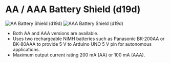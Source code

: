 # AA / AAA Battery Shield (d19d)
![AA Battery Shield (d19d)](../assets/outline-d19d-aa.png)
![AAA Battery Shield (d19d)](../assets/outline-d19d-aaa.png)

* Both AA and AAA versions are available.
* Uses two rechargeable NiMH batteries such as Panasonic BK-200AA or BK-80AAA to provide 5 V to Arduino UNO 5 V pin for autonomous applications.
* Maximum output current rating 200 mA (AA) or 100 mA (AAA).

